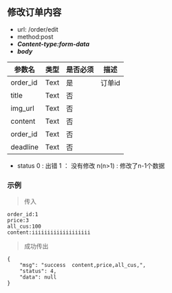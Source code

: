 ## 修改订单内容

- url: /order/edit
- method:post
- ***Content-type:form-data***
- ***body***

参数名 | 类型 | 是否必须 | 描述
---- | ----  | ---- | ----
order_id| Text | 是 | 订单id
title | Text | 否 |
img_url | Text | 否 |
content | Text | 否 |
order_id | Text | 否 |
deadline | Text | 否 |

 - status
0 : 出错
1 ： 没有修改
n(n>1) : 修改了n-1个数据

### 示例

> 传入

```
order_id:1
price:3
all_cus:100
content:iiiiiiiiiiiiiiiiiii
```

> 成功传出

```
{
    "msg": "success  content,price,all_cus,",
    "status": 4,
    "data": null
}
```